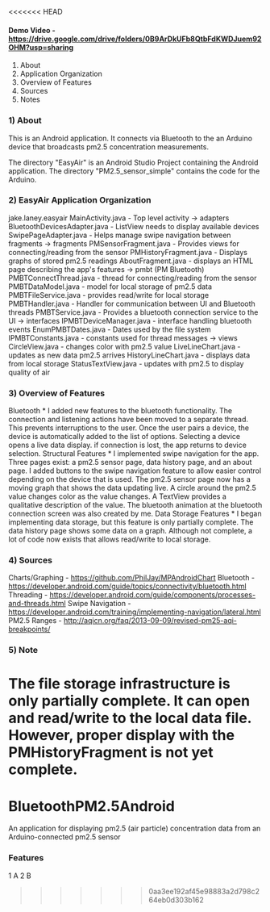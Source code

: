 <<<<<<< HEAD
#### Demo Video - https://drive.google.com/drive/folders/0B9ArDkUFb8QtbFdKWDJuem92OHM?usp=sharing

1) About
2) Application Organization
3) Overview of Features
4) Sources
5) Notes

### 1) About
This is an Android application. It connects via Bluetooth to the an Arduino
device that broadcasts pm2.5 concentration measurements.

The directory "EasyAir" is an Android Studio Project containing the Android
application. The directory "PM2.5_sensor_simple" contains the code for the
Arduino.

### 2) EasyAir Application Organization
jake.laney.easyair
    MainActivity.java - Top level activity
    -> adapters
        BluetoothDevicesAdapter.java - ListView needs to display available devices
        SwipePageAdapter.java - Helps manage swipe navigation between fragments
    -> fragments
        PMSensorFragment.java - Provides views for connecting/reading from the sensor
        PMHistoryFragment.java - Displays graphs of stored pm2.5 readings
        AboutFragment.java - displays an HTML page describing the app's features
    -> pmbt (PM Bluetooth)
        PMBTConnectThread.java - thread for connecting/reading from the sensor
        PMBTDataModel.java - model for local storage of pm2.5 data
        PMBTFileService.java - provides read/write for local storage
        PMBTHandler.java - Handler for communication between UI and Bluetooth threads
        PMBTService.java - Provides a bluetooth connection service to the UI
        -> interfaces
            IPMBTDeviceManager.java - interface handling bluetooth events
            EnumPMBTDates.java - Dates used by the file system
            IPMBTConstants.java - constants used for thread messages
    -> views
        CircleView.java - changes color with pm2.5 value
        LiveLineChart.java - updates as new data pm2.5 arrives
        HistoryLineChart.java - displays data from local storage
        StatusTextView.java - updates with pm2.5 to display quality of air

### 3) Overview of Features
Bluetooth
    * I added new features to the bluetooth functionality. The connection and
    listening actions have been moved to a separate thread. This prevents
    interruptions to the user. Once the user pairs a device, the device is
    automatically added to the list of options. Selecting a device opens a live
    data display. if connection is lost, the app returns to device selection.
Structural Features
    * I implemented swipe navigation for the app. Three pages exist:
    a pm2.5 sensor page, data history page, and an about page. I added buttons
    to the swipe navigation feature to allow easier control depending on the
    device that is used. The pm2.5 sensor page now has a moving graph that shows
    the data updating live. A circle around the pm2.5 value changes color as
    the value changes. A TextView provides a qualitative description of the value.
    The bluetooth animation at the bluetooth connection screen was also created by me.
Data Storage Features
    * I began implementing data storage, but this feature is only
    partially complete. The data history page shows some data on a graph.
    Although not complete, a lot of code now exists that allows read/write
    to local storage.

### 4) Sources
Charts/Graphing - https://github.com/PhilJay/MPAndroidChart
Bluetooth - https://developer.android.com/guide/topics/connectivity/bluetooth.html
Threading - https://developer.android.com/guide/components/processes-and-threads.html
Swipe Navigation - https://developer.android.com/training/implementing-navigation/lateral.html
PM2.5 Ranges - http://aqicn.org/faq/2013-09-09/revised-pm25-aqi-breakpoints/

### 5) Note
The file storage infrastructure is only partially complete. It can open and
read/write to the local data file. However, proper display with the PMHistoryFragment
is not yet complete.
=======
# BluetoothPM2.5Android
An application for displaying pm2.5 (air particle) concentration data from an Arduino-connected pm2.5 sensor
### Features
1 A
2 B
>>>>>>> 0aa3ee192af45e98883a2d798c264eb0d303b162
